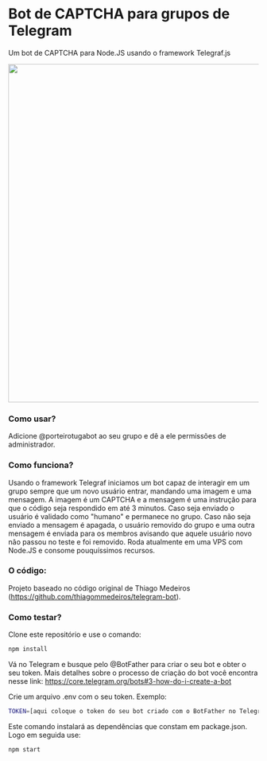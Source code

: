 # Bot de CAPTCHA para grupos de Telegram

Um bot de CAPTCHA para Node.JS usando o framework Telegraf.js

<img src="https://tomipasin.com/captcha/git.png" style="width: 680px"/>

### Como usar?
Adicione @porteirotugabot ao seu grupo e dê a ele permissões de administrador.

### Como funciona?
Usando o framework Telegraf iniciamos um bot capaz de interagir em um grupo
sempre que um novo usuário entrar, mandando uma imagem e uma mensagem.
A imagem é um CAPTCHA e a mensagem é uma instrução para que o código seja respondido em até 3 minutos. 
Caso seja enviado o usuário é validado como "humano" e permanece no grupo.
Caso não seja enviado a mensagem é apagada, o usuário removido do grupo e uma outra mensagem é enviada para os membros avisando que aquele usuário novo não passou no teste e foi removido.
Roda atualmente em uma VPS com Node.JS e consome pouquíssimos recursos. 


### O código:
Projeto baseado no código original de Thiago Medeiros (https://github.com/thiagommedeiros/telegram-bot).

### Como testar?
Clone este repositório e use o comando:
```sh
npm install
```
Vá no Telegram e busque pelo @BotFather para criar o seu bot e obter o seu token.
Mais detalhes sobre o processo de criação do bot você encontra nesse link: <a>https://core.telegram.org/bots#3-how-do-i-create-a-bot</a>

Crie um arquivo .env com o seu token. 
Exemplo:

```sh
TOKEN=[aqui coloque o token do seu bot criado com o BotFather no Telegram]
```


Este comando instalará as dependências que constam em package.json.
Logo em seguida use:

```sh
npm start
```





